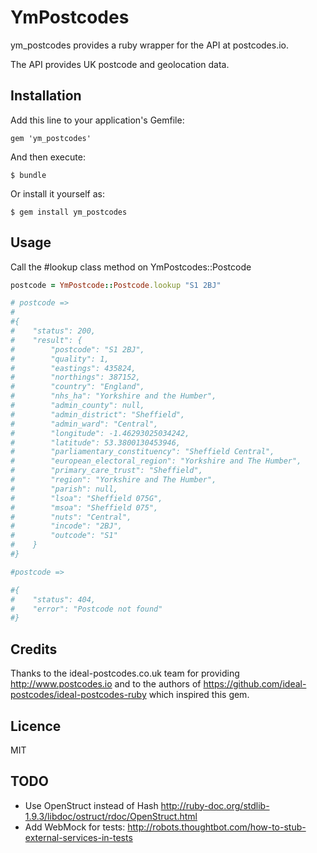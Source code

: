 # YmPostcodes

ym_postcodes provides a ruby wrapper for the API at postcodes.io.

The API provides UK postcode and geolocation data.

## Installation

Add this line to your application's Gemfile:

    gem 'ym_postcodes'

And then execute:

    $ bundle

Or install it yourself as:

    $ gem install ym_postcodes

## Usage

Call the #lookup class method on YmPostcodes::Postcode

```ruby
postcode = YmPostcode::Postcode.lookup "S1 2BJ"

# postcode =>
#
#{
#    "status": 200,
#    "result": {
#        "postcode": "S1 2BJ",
#        "quality": 1,
#        "eastings": 435824,
#        "northings": 387152,
#        "country": "England",
#        "nhs_ha": "Yorkshire and the Humber",
#        "admin_county": null,
#        "admin_district": "Sheffield",
#        "admin_ward": "Central",
#        "longitude": -1.46293025034242,
#        "latitude": 53.3800130453946,
#        "parliamentary_constituency": "Sheffield Central",
#        "european_electoral_region": "Yorkshire and The Humber",
#        "primary_care_trust": "Sheffield",
#        "region": "Yorkshire and The Humber",
#        "parish": null,
#        "lsoa": "Sheffield 075G",
#        "msoa": "Sheffield 075",
#        "nuts": "Central",
#        "incode": "2BJ",
#        "outcode": "S1"
#    }
#}

#postcode =>

#{
#    "status": 404,
#    "error": "Postcode not found"
#}
```

## Credits

Thanks to the ideal-postcodes.co.uk team for providing http://www.postcodes.io
and to the authors of https://github.com/ideal-postcodes/ideal-postcodes-ruby
which inspired this gem.

## Licence

MIT

## TODO

 * Use OpenStruct instead of Hash http://ruby-doc.org/stdlib-1.9.3/libdoc/ostruct/rdoc/OpenStruct.html
 * Add WebMock for tests: http://robots.thoughtbot.com/how-to-stub-external-services-in-tests
